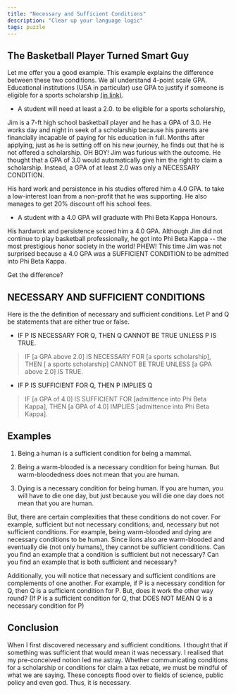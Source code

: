 ```yaml
---
title: "Necessary and Sufficient Conditions"
description: "Clear up your language logic"
tags: puzzle
---
```


## The Basketball Player Turned Smart Guy

Let me offer you a good example. This example explains the difference between these two conditions. We all understand 4-point scale GPA. Educational institutions (USA in particular) use GPA to justify if someone is eligible for a sports scholarship [(in link)][1]. 

- A student will need at least a 2.0. to be eligible for a sports scholarship,

Jim is a 7-ft high school basketball player and he has a GPA of 3.0. He works day and night in seek of a scholarship because his parents are financially incapable of paying for his education in full. Months after applying, just as he is setting off on his new journey,  he finds out that he is not offered a scholarship. OH BOY! Jim was furious with the outcome. He thought that a GPA of 3.0 would automatically give him the right to claim a scholarship. Instead, a GPA of at least 2.0 was only a NECESSARY CONDITION.

His hard work and persistence in his studies offered him a 4.0 GPA.  to take a low-interest loan from a non-profit that he was supporting. He also manages  to get 20% discount off his school fees. 

- A student with a 4.0 GPA will graduate with Phi Beta Kappa Honours. 

His hardwork and persistence scored him a 4.0 GPA.  Although Jim did not continue to play basketball professionally, he got into Phi Beta Kappa -- the most prestigious honor society in the world! PHEW! This time Jim was not surprised because a 4.0 GPA was a SUFFICIENT CONDITION to be admitted into Phi Beta Kappa. 

Get the difference?

## NECESSARY AND SUFFICIENT CONDITIONS

Here is the the definition of necessary and sufficient conditions. Let P and Q be statements that are either true or false. 

- IF P IS NECESSARY FOR Q, THEN Q CANNOT BE TRUE UNLESS P IS TRUE.

> IF [a GPA above 2.0] IS NECESSARY FOR [a sports scholarship], THEN [ a sports scholarship] CANNOT BE TRUE UNLESS [a GPA above 2.0] IS TRUE.

- IF P IS SUFFICIENT FOR Q, THEN P IMPLIES Q

> IF [a GPA of 4.0] IS SUFFICIENT FOR [admittence into Phi Beta Kappa], THEN [a GPA of 4.0] IMPLIES [admittence into Phi Beta Kappa].

<!-- i.e. $Q \rightarrow P$ -->


<!-- , i.e. $P \rightarrow Q$ -->

## Examples 

1. Being a human is a sufficient condition for being a mammal. 

2. Being a warm-blooded is a necessary condition for being human. But warm-bloodedness does not mean that you are human. 

3. Dying is a necessary condition for being human. If you are human, you will have to die one day, but just because you will die one day does not mean that you are human. 

But, there are  certain complexities that these conditions do not cover. For example, sufficient but not necessary conditions; and, necessary but not sufficient conditions. For example, being warm-blooded and dying are necessary conditions to be human. Since lions also are warm-blooded and eventually die (not only humans), they cannot be sufficient conditions. Can you find an example that a condition is sufficient but not necessary? Can you find an example that is both sufficient and necessary?

Additionally, you will notice that necessary and sufficient conditions are complements of one another. For example,  if P is a necessary condition for Q, then Q is a sufficient condition for P. But, does it work the other way round? (If P is a sufficient condition for Q, that DOES NOT MEAN Q is a necessary condition for P)  

<!-- >! Being a sheep is a sufficient condition for being an animal. But, being an animal is not a necessary condition for being a sheep.  -->
<!-- 
## Proving sqrt(2) is irrational

If you have ever spent any time learning mathematics, you will learn that clarity and unambiguity are essential. One cannot claim the fact of "the square root of 2 is irrational without a clear reasoning process". Here, we compare three different statements and what they mean.

1. The square root of 2 is irrational. 
2. The square root of 2 is irrational if it is not rational
3. The square root of 2 is irrational if it cannot be expressed as a fraction. 

1) is a blatant statement of what the truth is; mostly, eliciting a question of why it is true. Any type of thought will pursue this questioning. It follows that 2) and 3) exists because of the incompleteness of statement 1 (each are conditional statements).

Notice that 1) 2) 3) are in ascending order of detail. My question is: Are any of these statements the same?--> 


## Conclusion

When I first discovered necessary and sufficient conditions. I thought that if something was sufficient that would mean it was necessary. I realised that my pre-conceived notion led me astray. Whether communicating conditions for a scholarship or conditions for claim a tax rebate, we must be mindful of what we are saying. These concepts flood over to fields of science, public policy and even god. Thus, it is necessary. 

[1]: https://www.athleticscholarships.net/question/minimum-gpa-to-get-a-scholarship

